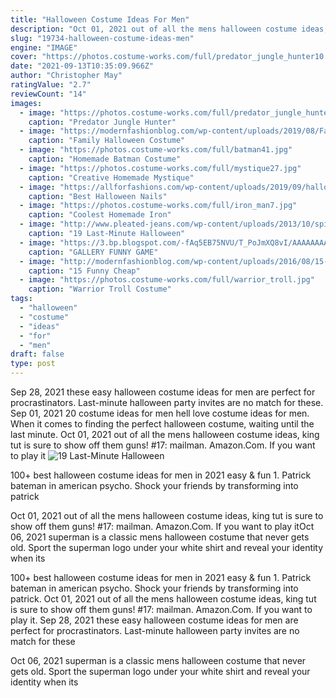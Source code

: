 ```yaml
---
title: "Halloween Costume Ideas For Men"
description: "Oct 01, 2021 out of all the mens halloween costume ideas, king tut is sure to show off them guns! #17: mailman. Amazon.Com. If you want to play it"
slug: "19734-halloween-costume-ideas-men"
engine: "IMAGE"
cover: "https://photos.costume-works.com/full/predator_jungle_hunter10.jpg"
date: "2021-09-13T10:35:09.966Z"
author: "Christopher May"
ratingValue: "2.7"
reviewCount: "14"
images:
  - image: "https://photos.costume-works.com/full/predator_jungle_hunter10.jpg"
    caption: "Predator Jungle Hunter"
  - image: "https://modernfashionblog.com/wp-content/uploads/2019/08/Family-Halloween-Costume-Ideas-2019-5.jpg"
    caption: "Family Halloween Costume"
  - image: "https://photos.costume-works.com/full/batman41.jpg"
    caption: "Homemade Batman Costume"
  - image: "https://photos.costume-works.com/full/mystique27.jpg"
    caption: "Creative Homemade Mystique"
  - image: "https://allforfashions.com/wp-content/uploads/2019/09/halloween-nails-2019.jpg"
    caption: "Best Halloween Nails"
  - image: "https://photos.costume-works.com/full/iron_man7.jpg"
    caption: "Coolest Homemade Iron"
  - image: "http://www.pleated-jeans.com/wp-content/uploads/2013/10/spice-rack-mashable-1.jpg"
    caption: "19 Last-Minute Halloween"
  - image: "https://3.bp.blogspot.com/-fAq5EB75NVU/T_PoJmXQ8vI/AAAAAAAAbqA/Aa2GHiC0_aA/s1600/Masquerade+Ball+Dresses+(5).jpg"
    caption: "GALLERY FUNNY GAME"
  - image: "http://modernfashionblog.com/wp-content/uploads/2016/08/15-Funny-Cheap-Easy-Homemade-Halloween-Costumes-2016-14.jpg"
    caption: "15 Funny Cheap"
  - image: "https://photos.costume-works.com/full/warrior_troll.jpg"
    caption: "Warrior Troll Costume"
tags:
  - "halloween"
  - "costume"
  - "ideas"
  - "for"
  - "men"
draft: false
type: post
---
```


Sep 28, 2021 these easy halloween costume ideas for men are perfect for procrastinators. Last-minute halloween party invites are no match for these. Sep 01, 2021 20 costume ideas for men hell love costume ideas for men. When it comes to finding the perfect halloween costume, waiting until the last minute. Oct 01, 2021 out of all the mens halloween costume ideas, king tut is sure to show off them guns! #17: mailman. Amazon.Com. If you want to play it
![19 Last-Minute Halloween](http://www.pleated-jeans.com/wp-content/uploads/2013/10/spice-rack-mashable-1.jpg "19 Last-Minute Halloween")

100+ best halloween costume ideas for men in 2021  easy &amp; fun 1. Patrick bateman in american psycho. Shock your friends by transforming into patrick
<!--inArticleAds-->

<!--galleryOne-->

Oct 01, 2021 out of all the mens halloween costume ideas, king tut is sure to show off them guns! #17: mailman. Amazon.Com. If you want to play itOct 06, 2021 superman is a classic mens halloween costume that never gets old. Sport the superman logo under your white shirt and reveal your identity when its
<!--inArticleAds-->

<!--galleryTwo-->

100+ best halloween costume ideas for men in 2021  easy & fun 1. Patrick bateman in american psycho. Shock your friends by transforming into patrick. Oct 01, 2021 out of all the mens halloween costume ideas, king tut is sure to show off them guns! #17: mailman. Amazon.Com. If you want to play it. Sep 28, 2021 these easy halloween costume ideas for men are perfect for procrastinators. Last-minute halloween party invites are no match for these
<!--galleryThree-->

Oct 06, 2021 superman is a classic mens halloween costume that never gets old. Sport the superman logo under your white shirt and reveal your identity when its